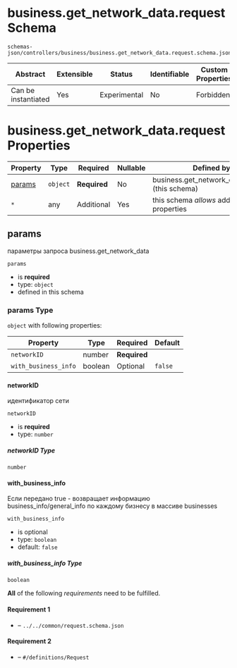 # business.get_network_data.request Schema

```
schemas-json/controllers/business/business.get_network_data.request.schema.json
```

| Abstract            | Extensible | Status       | Identifiable | Custom Properties | Additional Properties | Defined In                                                                                        |
| ------------------- | ---------- | ------------ | ------------ | ----------------- | --------------------- | ------------------------------------------------------------------------------------------------- |
| Can be instantiated | Yes        | Experimental | No           | Forbidden         | Permitted             | [controllers/business/get_network_data.request.schema.json](get_network_data.request.schema.json) |

# business.get_network_data.request Properties

| Property          | Type     | Required     | Nullable | Defined by                                      |
| ----------------- | -------- | ------------ | -------- | ----------------------------------------------- |
| [params](#params) | `object` | **Required** | No       | business.get_network_data.request (this schema) |
| `*`               | any      | Additional   | Yes      | this schema _allows_ additional properties      |

## params

параметры запроса business.get_network_data

`params`

- is **required**
- type: `object`
- defined in this schema

### params Type

`object` with following properties:

| Property             | Type    | Required     | Default |
| -------------------- | ------- | ------------ | ------- |
| `networkID`          | number  | **Required** |         |
| `with_business_info` | boolean | Optional     | `false` |

#### networkID

идентификатор сети

`networkID`

- is **required**
- type: `number`

##### networkID Type

`number`

#### with_business_info

Если передано true - возвращает информацию business_info/general_info по каждому бизнесу в массиве businesses

`with_business_info`

- is optional
- type: `boolean`
- default: `false`

##### with_business_info Type

`boolean`

**All** of the following _requirements_ need to be fulfilled.

#### Requirement 1

- []() – `../../common/request.schema.json`

#### Requirement 2

- []() – `#/definitions/Request`
